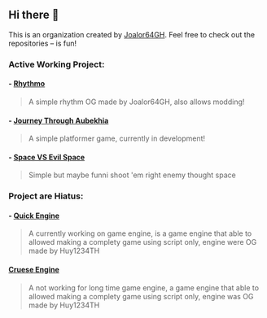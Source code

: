 ## Hi there 👋
This is an organization created by [Joalor64GH](https://github.com/Joalor64GH). Feel free to check out the repositories – is fun!

### Active Working Project:
#### - [Rhythmo](https://github.com/JoaTH-Team/Rhythmo-SC)
> A simple rhythm OG made by Joalor64GH, also allows modding!

#### - [Journey Through Aubekhia](https://github.com/JoaTH-Team/JTA)
> A simple platformer game, currently in development!

#### - [Space VS Evil Space](https://github.com/JoaTH-Team/space-vs-evil-space)
> Simple but maybe funni shoot 'em right enemy thought space

### Project are Hiatus:
#### - [Quick Engine](https://github.com/JoaTH-Team/Quick-Engine)
> A currently working on game engine, is a game engine that able to allowed making a complety game using script only, engine were OG made by Huy1234TH

#### [Cruese Engine](https://github.com/JoaTH-Team/Cruese-Engine)
> A not working for long time game engine, a game engine that able to allowed making a complety game using script only, engine was OG made by Huy1234TH
